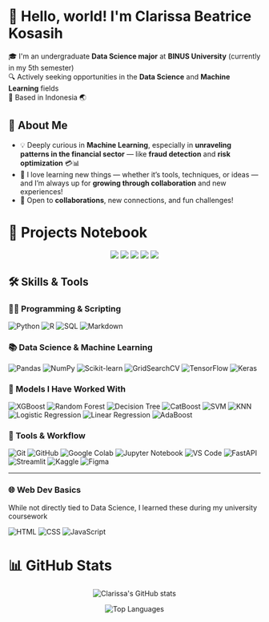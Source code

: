 # 👋 Hello, world! I'm Clarissa Beatrice Kosasih

🎓 I'm an undergraduate **Data Science major** at **BINUS University** (currently in my 5th semester)  
🔍 Actively seeking opportunities in the **Data Science** and **Machine Learning** fields  
📍 Based in Indonesia 🌏

## 👀 About Me
- 💡 Deeply curious in **Machine Learning**, especially in **unraveling patterns in the financial sector** — like **fraud detection** and **risk optimization** 💳📊
- 🌱 I love learning new things — whether it’s tools, techniques, or ideas — and I’m always up for **growing through collaboration** and new experiences!
- 🤝 Open to **collaborations**, new connections, and fun challenges!

# 📓 Projects Notebook
<p align="center">
  <img src="https://img.shields.io/badge/-Machine%20Learning-blueviolet?style=for-the-badge&logo=scikit-learn&logoColor=white" />
<!--   <img src="https://img.shields.io/badge/-Deep%20Learning-orange?style=for-the-badge&logo=tensorflow&logoColor=white" /> -->
  <img src="https://img.shields.io/badge/-FastAPI-009688?style=for-the-badge&logo=fastapi&logoColor=white" />
  <img src="https://img.shields.io/badge/-Streamlit-FF4B4B?style=for-the-badge&logo=streamlit&logoColor=white" />
  <img src="https://img.shields.io/badge/-Exploratory%20Data%20Analysis-4CAF50?style=for-the-badge&logo=jupyter&logoColor=white" />
  <img src="https://img.shields.io/badge/-Time%20Series%20Analysis-607D8B?style=for-the-badge&logo=chart-bar&logoColor=white" />
</p>


## 🛠️ Skills & Tools
### 👩‍💻 Programming & Scripting  
![Python](https://img.shields.io/badge/-Python-3776AB?style=flat&logo=python&logoColor=white)
![R](https://img.shields.io/badge/-R-276DC3?style=flat&logo=r&logoColor=white)
![SQL](https://img.shields.io/badge/-SQL-4479A1?style=flat&logo=postgresql&logoColor=white)
![Markdown](https://img.shields.io/badge/-Markdown-000000?style=flat&logo=markdown&logoColor=white)

### 📚 Data Science & Machine Learning  
![Pandas](https://img.shields.io/badge/-Pandas-150458?style=flat&logo=pandas&logoColor=white)
![NumPy](https://img.shields.io/badge/-NumPy-013243?style=flat&logo=numpy&logoColor=white)
![Scikit-learn](https://img.shields.io/badge/-Scikit--learn-F7931E?style=flat&logo=scikit-learn&logoColor=white)
![GridSearchCV](https://img.shields.io/badge/-GridSearchCV-323330?style=flat&logo=python&logoColor=white)
![TensorFlow](https://img.shields.io/badge/-TensorFlow-FF6F00?style=flat&logo=tensorflow&logoColor=white)
![Keras](https://img.shields.io/badge/-Keras-D00000?style=flat&logo=keras&logoColor=white)

### 🧩 Models I Have Worked With
![XGBoost](https://img.shields.io/badge/-XGBoost-EC2828?style=flat&logo=xgboost&logoColor=white)
![Random Forest](https://img.shields.io/badge/-Random%20Forest-228B22?style=flat&logo=python&logoColor=white)
![Decision Tree](https://img.shields.io/badge/-Decision%20Tree-556B2F?style=flat&logo=python&logoColor=white)
![CatBoost](https://img.shields.io/badge/-CatBoost-FFCC00?style=flat&logo=catboost&logoColor=black)
![SVM](https://img.shields.io/badge/-SVM-4B0082?style=flat&logo=python&logoColor=white)
![KNN](https://img.shields.io/badge/-KNN-4169E1?style=flat&logo=python&logoColor=white)
![Logistic Regression](https://img.shields.io/badge/-Logistic%20Regression-800000?style=flat&logo=python&logoColor=white)
![Linear Regression](https://img.shields.io/badge/-Linear%20Regression-4682B4?style=flat&logo=python&logoColor=white)
![AdaBoost](https://img.shields.io/badge/-AdaBoost-FF7F50?style=flat&logo=python&logoColor=white)


### 🧰 Tools & Workflow  
![Git](https://img.shields.io/badge/-Git-F05032?style=flat&logo=git&logoColor=white)
![GitHub](https://img.shields.io/badge/-GitHub-181717?style=flat&logo=github&logoColor=white)
![Google Colab](https://img.shields.io/badge/-Google%20Colab-F9AB00?style=flat&logo=googlecolab&logoColor=black)
![Jupyter Notebook](https://img.shields.io/badge/-Jupyter%20Notebook-F37626?style=flat&logo=jupyter&logoColor=white)
![VS Code](https://img.shields.io/badge/-VSCode-007ACC?style=flat&logo=visualstudiocode&logoColor=white)
![FastAPI](https://img.shields.io/badge/-FastAPI-009688?style=flat&logo=fastapi&logoColor=white)
![Streamlit](https://img.shields.io/badge/-Streamlit-FF4B4B?style=flat&logo=streamlit&logoColor=white)
![Kaggle](https://img.shields.io/badge/-Kaggle-20BEFF?style=flat&logo=kaggle&logoColor=white)
![Figma](https://img.shields.io/badge/-Figma-F24E1E?style=flat&logo=figma&logoColor=white)

---
### 🌐 Web Dev Basics  
While not directly tied to Data Science, I learned these during my university coursework

![HTML](https://img.shields.io/badge/-HTML-E34F26?style=flat&logo=html5&logoColor=white)
![CSS](https://img.shields.io/badge/-CSS-1572B6?style=flat&logo=css3&logoColor=white)
![JavaScript](https://img.shields.io/badge/-JavaScript-F7DF1E?style=flat&logo=javascript&logoColor=black)

# 📊 GitHub Stats

<p align="center">
  <img src="https://github-readme-stats.vercel.app/api?username=c-kosasih&show_icons=true&theme=nightowl" alt="Clarissa's GitHub stats" />
</p>

<p align="center">
  <img src="https://github-readme-stats.vercel.app/api/top-langs/?username=c-kosasih&layout=compact&theme=nightowl" alt="Top Languages" />
</p>



